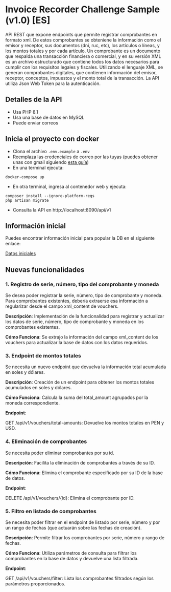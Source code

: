 # Invoice Recorder Challenge Sample (v1.0) [ES]

API REST que expone endpoints que permite registrar comprobantes en formato xml.
De estos comprobantes se obteniene la información como el emisor y receptor, sus documentos (dni, ruc, etc), los artículos o líneas, y los montos totales y por cada artículo.
Un comprobante es un documento que respalda una transacción financiera o comercial, y en su versión XML es un archivo estructurado que contiene todos los datos necesarios para cumplir con los requisitos legales y fiscales.
Utilizando el lenguaje XML, se generan comprobantes digitales, que contienen información del emisor, receptor, conceptos, impuestos y el monto total de la transacción.
La API utiliza Json Web Token para la autenticación.

## Detalles de la API

-   Usa PHP 8.1
-   Usa una base de datos en MySQL
-   Puede enviar correos

## Inicia el proyecto con docker

-   Clona el archivo `.env.example` a `.env`
-   Reemplaza las credenciales de correo por las tuyas (puedes obtener unas con gmail siguiendo [esta guía](https://programacionymas.com/blog/como-enviar-mails-correos-desde-laravel#:~:text=Para%20dar%20la%20orden%20a,su%20orden%20ha%20sido%20enviada.))
-   En una terminal ejecuta:

```
docker-compose up
```

-   En otra terminal, ingresa al contenedor web y ejecuta:

```
composer install --ignore-platform-reqs
php artisan migrate
```

-   Consulta la API en http://localhost:8090/api/v1

## Información inicial

Puedes encontrar información inicial para popular la DB en el siguiente enlace:

[Datos iniciales](https://drive.google.com/drive/folders/103WGuWMLSkuHCD9142ubzyXPbJn77ZVO?usp=sharing)

## Nuevas funcionalidades

### 1. Registro de serie, número, tipo del comprobante y moneda

Se desea poder registrar la serie, número, tipo de comprobante y moneda. Para comprobantes existentes, debería extraerse esa información a regularizar desde el campo xml_content de vouchers.

<b>Descripción</b>: Implementación de la funcionalidad para registrar y actualizar los datos de serie, número, tipo de comprobante y moneda en los comprobantes existentes.

<b>Cómo Funciona</b>: Se extrajo la información del campo xml_content de los vouchers para actualizar la base de datos con los datos requeridos.

### 3. Endpoint de montos totales

Se necesita un nuevo endpoint que devuelva la información total acumulada en soles y dólares.

<b>Descripción</b>: Creación de un endpoint para obtener los montos totales acumulados en soles y dólares.

<b>Cómo Funciona</b>: Calcula la suma del total_amount agrupados por la moneda correspondiente.

<b>Endpoint</b>: 

GET /api/v1/vouchers/total-amounts: Devuelve los montos totales en PEN y USD.

### 4. Eliminación de comprobantes

Se necesita poder eliminar comprobantes por su id.

<b>Descripción</b>: Facilita la eliminación de comprobantes a través de su ID.

<b>Cómo Funciona</b>: Elimina el comprobante especificado por su ID de la base de datos.

<b>Endpoint</b>: 

DELETE /api/v1/vouchers/{id}: Elimina el comprobante por ID.

### 5. Filtro en listado de comprobantes

Se necesita poder filtrar en el endpoint de listado por serie, número y por un rango de fechas (que actuarán sobre las fechas de creación).

<b>Descripción</b>: Permite filtrar los comprobantes por serie, número y rango de fechas.

<b>Cómo Funciona</b>: Utiliza parámetros de consulta para filtrar los comprobantes en la base de datos y devuelve una lista filtrada.

<b>Endpoint</b>: 

GET /api/v1/vouchers/filter: Lista los comprobantes filtrados según los parámetros proporcionados.

